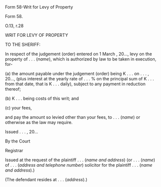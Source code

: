 Form 58-Writ for Levy of Property

Form 58.

O.13, r.28

WRIT FOR LEVY OF PROPERTY

TO THE SHERIFF:

In respect of the judgement (order) entered on 1 March , 20\..., levy on
the property of . . . (*name*), which is authorized by law to be taken
in execution, for-

\(a\) the amount payable under the judgement (order) being K . . . on
. . . , 20\..., (plus interest at the yearly rate of . . . % on the
principal sum of K . . . from that date, that is K . . . daily),
subject to any payment in reduction thereof;

\(b\) K . . . being costs of this writ; and

\(c\) your fees,

and pay the amount so levied other than your fees, to . . . (*name*) or
otherwise as the law may require.

Issued . . . , 20\...

By the Court

Registrar

Issued at the request of the plaintiff . . . (*name and address*) (or .
. . (*name*) of . . . (*address and telephone number*) solicitor for the
plaintiff . . . (*name and address*).)

(The defendant resides at . . . (*address*).)

